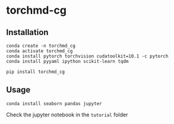 # torchmd-cg

## Installation

```
conda create -n torchmd_cg
conda activate torchmd_cg
conda install pytorch torchvision cudatoolkit=10.1 -c pytorch
conda install pyyaml ipython scikit-learn tqdm

pip install torchmd_cg
```

## Usage

```
conda install seaborn pandas jupyter
```
Check the jupyter notebook in the `tutorial` folder
